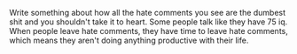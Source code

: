 
Write something about how all the hate comments you see are the dumbest shit and you shouldn't take it to heart. Some people talk like they have 75 iq. When people leave hate comments, they have time to leave hate comments, which means they aren't doing anything productive with their life. 